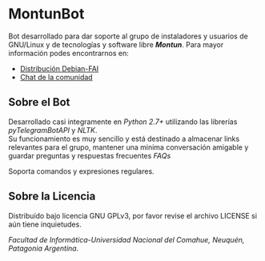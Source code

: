 # MontunBot
Bot desarrollado para dar soporte al grupo de instaladores y usuarios de GNU/Linux y de tecnologías y software libre __*Montun*__.
Para mayor información podes encontrarnos en: 
- [Distribución Debian-FAI](http://debianfai.fi.uncoma.edu.ar/)
- [Chat de la comunidad](https://t.me/Montun)

## Sobre el Bot
Desarrollado casi integramente en *Python 2.7+* utilizando las librerías *pyTelegramBotAPI* y *NLTK*.  
Su funcionamiento es muy sencillo y está destinado a almacenar links relevantes para el grupo, mantener una minima conversación amigable y guardar preguntas y respuestas frecuentes *FAQs*

Soporta comandos y expresiones regulares.

## Sobre la Licencia
Distribuído bajo licencia GNU GPLv3, por favor revise el archivo LICENSE si aún tiene inquietudes.

*Facultad de Informática-Universidad Nacional del Comahue, Neuquén, Patagonia Argentina.*
